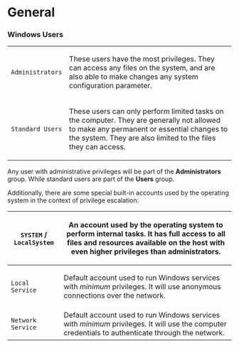# General

### Windows Users

|                  |                                                                                                                                                                                                                     |
| ---------------- | ------------------------------------------------------------------------------------------------------------------------------------------------------------------------------------------------------------------- |
| `Administrators` | <p>These users have the most privileges. They can access any files on the system, and are also able to make changes any system configuration parameter.<br></p>                                                     |
| `Standard Users` | <p>These users can only perform limited tasks on the computer. They are generally not allowed to make any permanent or essential changes to the system. They are also limited to the files they can access.<br></p> |

Any user with administrative privileges will be part of the **Administrators** group. While standard users are part of the **Users** group.

Additionally,  there are some special built-in accounts used by the operating system in the context of privilege escalation:

| <p><code>SYSTEM</code> / <code>LocalSystem</code><br></p> | <p>An account used by the operating system to perform internal tasks. It has full access to all files and resources available on the host with even higher privileges than administrators.<br></p> |
| --------------------------------------------------------- | -------------------------------------------------------------------------------------------------------------------------------------------------------------------------------------------------- |
| <p><code>Local Service</code><br></p>                     | <p>Default account used to run Windows services with <em>minimum</em> privileges. It will use anonymous connections over the network.<br></p>                                                      |
| <p><code>Network Service</code><br></p>                   | Default account used to run Windows services with _minimum_ privileges. It will use the computer credentials to authenticate through the network.                                                  |
